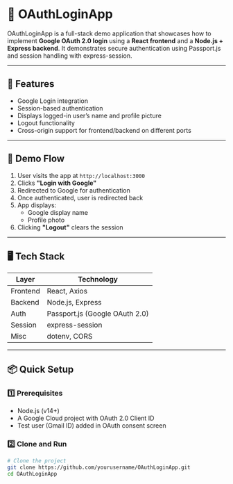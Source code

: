 # 🔐 OAuthLoginApp

OAuthLoginApp is a full-stack demo application that showcases how to implement **Google OAuth 2.0 login** using a **React frontend** and a **Node.js + Express backend**. It demonstrates secure authentication using Passport.js and session handling with express-session.

---

## 🚀 Features

- Google Login integration
- Session-based authentication
- Displays logged-in user’s name and profile picture
- Logout functionality
- Cross-origin support for frontend/backend on different ports

---

## 🎥 Demo Flow

1. User visits the app at `http://localhost:3000`
2. Clicks **"Login with Google"**
3. Redirected to Google for authentication
4. Once authenticated, user is redirected back
5. App displays:
   - Google display name
   - Profile photo
6. Clicking **"Logout"** clears the session

---

## 🖥️ Tech Stack

| Layer      | Technology         |
|------------|--------------------|
| Frontend   | React, Axios       |
| Backend    | Node.js, Express   |
| Auth       | Passport.js (Google OAuth 2.0) |
| Session    | express-session    |
| Misc       | dotenv, CORS       |

---

## 📦 Quick Setup

### 1️⃣ Prerequisites

- Node.js (v14+)
- A Google Cloud project with OAuth 2.0 Client ID
- Test user (Gmail ID) added in OAuth consent screen

### 2️⃣ Clone and Run

```bash
# Clone the project
git clone https://github.com/yourusername/OAuthLoginApp.git
cd OAuthLoginApp
